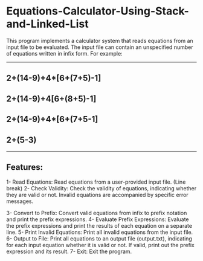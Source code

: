 # Equations-Calculator-Using-Stack-and-Linked-List

This program implements a calculator system that reads equations from an input file to be evaluated. The input file can contain an unspecified number of equations written in infix form. For example:
***
2+(14-9)+4*[6+(7+5)-1]
---
2+(14-9)+4[6+(8+5)-1]  
---
2+(14-9)+4*[6+(7+5-1] 
---
2+(5-3)
---
****
Features:
---
1- Read Equations: Read equations from a user-provided input file.
(Line break)
2- Check Validity: Check the validity of equations, indicating whether they are valid or not. Invalid equations are accompanied by specific error messages.

3- Convert to Prefix: Convert valid equations from infix to prefix notation and print the prefix expressions.
4- Evaluate Prefix Expressions: Evaluate the prefix expressions and print the results of each equation on a separate line.
5- Print Invalid Equations: Print all invalid equations from the input file.
6- Output to File: Print all equations to an output file (output.txt), indicating for each input equation whether it is valid or not. If valid, print out the prefix expression and its result.
7- Exit: Exit the program.
